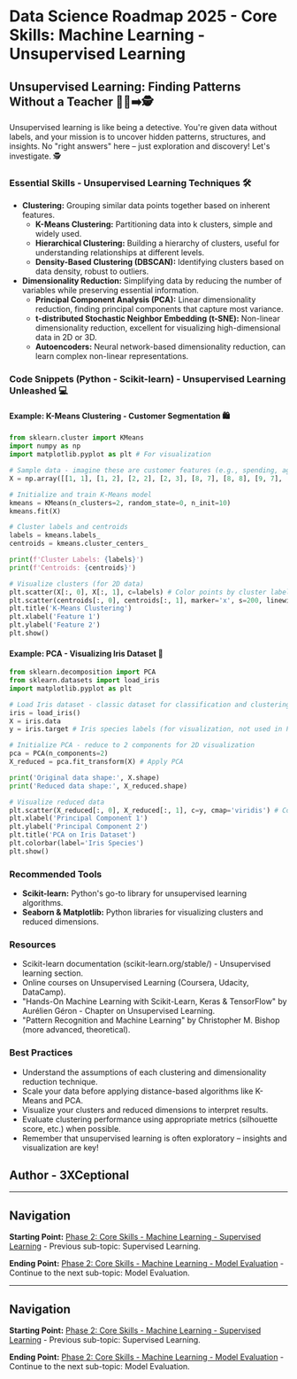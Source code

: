 # Data Science Roadmap 2025 - Core Skills: Machine Learning - Unsupervised Learning

## Unsupervised Learning: Finding Patterns Without a Teacher 🧑‍🏫➡️🕵️

Unsupervised learning is like being a detective. You're given data without labels, and your mission is to uncover hidden patterns, structures, and insights. No "right answers" here – just exploration and discovery! Let's investigate. 🕵️

### Essential Skills - Unsupervised Learning Techniques 🛠️

*   **Clustering:** Grouping similar data points together based on inherent features.
    *   **K-Means Clustering:** Partitioning data into k clusters, simple and widely used.
    *   **Hierarchical Clustering:** Building a hierarchy of clusters, useful for understanding relationships at different levels.
    *   **Density-Based Clustering (DBSCAN):** Identifying clusters based on data density, robust to outliers.
*   **Dimensionality Reduction:** Simplifying data by reducing the number of variables while preserving essential information.
    *   **Principal Component Analysis (PCA):** Linear dimensionality reduction, finding principal components that capture most variance.
    *   **t-distributed Stochastic Neighbor Embedding (t-SNE):** Non-linear dimensionality reduction, excellent for visualizing high-dimensional data in 2D or 3D.
    *   **Autoencoders:** Neural network-based dimensionality reduction, can learn complex non-linear representations.

### Code Snippets (Python - Scikit-learn) - Unsupervised Learning Unleashed 💻

#### Example: K-Means Clustering - Customer Segmentation 🛍️

```python
from sklearn.cluster import KMeans
import numpy as np
import matplotlib.pyplot as plt # For visualization

# Sample data - imagine these are customer features (e.g., spending, age)
X = np.array([[1, 1], [1, 2], [2, 2], [2, 3], [8, 7], [8, 8], [9, 7], [9, 8]])

# Initialize and train K-Means model
kmeans = KMeans(n_clusters=2, random_state=0, n_init=10)
kmeans.fit(X)

# Cluster labels and centroids
labels = kmeans.labels_
centroids = kmeans.cluster_centers_

print(f'Cluster Labels: {labels}')
print(f'Centroids: {centroids}')

# Visualize clusters (for 2D data)
plt.scatter(X[:, 0], X[:, 1], c=labels) # Color points by cluster label
plt.scatter(centroids[:, 0], centroids[:, 1], marker='x', s=200, linewidths=3, color='r') # Mark centroids
plt.title('K-Means Clustering')
plt.xlabel('Feature 1')
plt.ylabel('Feature 2')
plt.show()
```

#### Example: PCA - Visualizing Iris Dataset 🌸

```python
from sklearn.decomposition import PCA
from sklearn.datasets import load_iris
import matplotlib.pyplot as plt

# Load Iris dataset - classic dataset for classification and clustering
iris = load_iris()
X = iris.data
y = iris.target # Iris species labels (for visualization, not used in PCA)

# Initialize PCA - reduce to 2 components for 2D visualization
pca = PCA(n_components=2)
X_reduced = pca.fit_transform(X) # Apply PCA

print('Original data shape:', X.shape)
print('Reduced data shape:', X_reduced.shape)

# Visualize reduced data
plt.scatter(X_reduced[:, 0], X_reduced[:, 1], c=y, cmap='viridis') # Color by species
plt.xlabel('Principal Component 1')
plt.ylabel('Principal Component 2')
plt.title('PCA on Iris Dataset')
plt.colorbar(label='Iris Species')
plt.show()
```

### Recommended Tools

*   **Scikit-learn:** Python's go-to library for unsupervised learning algorithms.
*   **Seaborn & Matplotlib:** Python libraries for visualizing clusters and reduced dimensions.

### Resources

*   Scikit-learn documentation (scikit-learn.org/stable/) - Unsupervised learning section.
*   Online courses on Unsupervised Learning (Coursera, Udacity, DataCamp).
*   "Hands-On Machine Learning with Scikit-Learn, Keras & TensorFlow" by Aurélien Géron - Chapter on Unsupervised Learning.
*   "Pattern Recognition and Machine Learning" by Christopher M. Bishop (more advanced, theoretical).

### Best Practices

*   Understand the assumptions of each clustering and dimensionality reduction technique.
*   Scale your data before applying distance-based algorithms like K-Means and PCA.
*   Visualize your clusters and reduced dimensions to interpret results.
*   Evaluate clustering performance using appropriate metrics (silhouette score, etc.) when possible.
*   Remember that unsupervised learning is often exploratory – insights and visualization are key!

## Author - 3XCeptional

---

## Navigation

**Starting Point:** [Phase 2: Core Skills - Machine Learning - Supervised Learning](ml-supervised-learning.md) - Previous sub-topic: Supervised Learning.

**Ending Point:** [Phase 2: Core Skills - Machine Learning - Model Evaluation](ml-model-evaluation.md) - Continue to the next sub-topic: Model Evaluation.

---

## Navigation

**Starting Point:** [Phase 2: Core Skills - Machine Learning - Supervised Learning](ml-supervised-learning.md) - Previous sub-topic: Supervised Learning.

**Ending Point:** [Phase 2: Core Skills - Machine Learning - Model Evaluation](ml-model-evaluation.md) - Continue to the next sub-topic: Model Evaluation.
